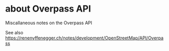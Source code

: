 # about Overpass API

Miscallaneous notes on the Overpass API

See also https://renenyffenegger.ch/notes/development/OpenStreetMap/API/Overpass
